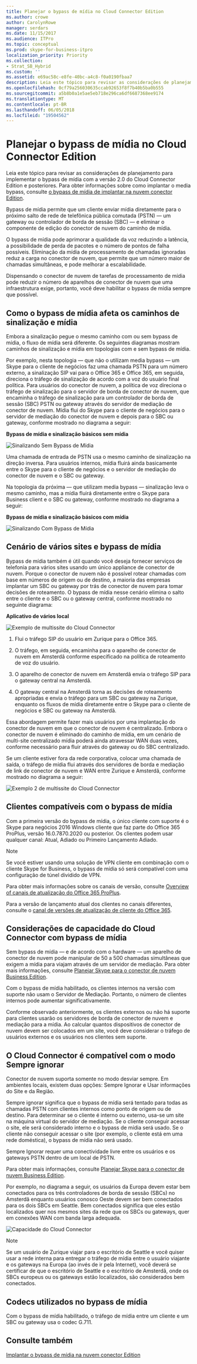 ```yaml
---
title: Planejar o bypass de mídia no Cloud Connector Edition
ms.author: crowe
author: CarolynRowe
manager: serdars
ms.date: 11/15/2017
ms.audience: ITPro
ms.topic: conceptual
ms.prod: skype-for-business-itpro
localization_priority: Priority
ms.collection:
- Strat_SB_Hybrid
ms.custom: ''
ms.assetid: e69ac58c-e8fe-40bc-a4c8-f0a0190fbaa7
description: Leia este tópico para revisar as considerações de planejamento para implementar o bypass de mídia com a versão 2.0 do Cloud Connector Edition e posteriores. Para obter informações sobre como implantar o media bypass, consulte Deploy media bypass na nuvem conector Edition.
ms.openlocfilehash: 0cf79a256030635ccab92653f8f7b40b5ba0b555
ms.sourcegitcommit: a5b8b0a1e5ae5eb718e296ca6df6687368ee9174
ms.translationtype: MT
ms.contentlocale: pt-BR
ms.lasthandoff: 06/05/2018
ms.locfileid: "19504562"
---
```

# <a name="plan-for-media-bypass-in-cloud-connector-edition"></a>Planejar o bypass de mídia no Cloud Connector Edition
 
Leia este tópico para revisar as considerações de planejamento para implementar o bypass de mídia com a versão 2.0 do Cloud Connector Edition e posteriores. Para obter informações sobre como implantar o media bypass, consulte [o bypass de mídia de implantar na nuvem conector Edition](deploy-media-bypass-in-cloud-connector.md).
  
Bypass de mídia permite que um cliente enviar mídia diretamente para o próximo salto de rede de telefônica pública comutada (PSTN) — um gateway ou controlador de borda de sessão (SBC) — e eliminar o componente de edição do conector de nuvem do caminho de mídia.
  
O bypass de mídia pode aprimorar a qualidade da voz reduzindo a latência, a possibilidade de perda de pacotes e o número de pontos de falha possíveis. Eliminação da mídia de processamento de chamadas ignoradas reduz a carga no conector de nuvem, que permite que um número maior de chamadas simultâneas, e pode melhorar a escalabilidade. 
  
 Dispensando o conector de nuvem de tarefas de processamento de mídia pode reduzir o número de aparelhos de conector de nuvem que uma infraestrutura exige, portanto, você deve habilitar o bypass de mídia sempre que possível.
  
## <a name="how-media-bypass-affects-media-and-signaling-pathways"></a>Como o bypass de mídia afeta os caminhos de sinalização e mídia

Embora a sinalização pegue o mesmo caminho com ou sem bypass de mídia, o fluxo de mídia será diferente. Os seguintes diagramas mostram caminhos de sinalização e mídia em topologias com e sem bypass de mídia.  
  
Por exemplo, nesta topologia — que não o utilizam media bypass — um Skype para o cliente de negócios faz uma chamada PSTN para um número externo, a sinalização SIP vai para o Office 365 e Office 365, em seguida, direciona o tráfego de sinalização de acordo com a voz do usuário final política. Para usuários do conector de nuvem, a política de voz direciona o tráfego de sinalização para o servidor de borda de conector de nuvem, que encaminha o tráfego de sinalização para um controlador de borda de sessão (SBC) PSTN ou gateway através do servidor de mediação de conector de nuvem. Mídia flui do Skype para o cliente de negócios para o servidor de mediação do conector de nuvem e depois para o SBC ou gateway, conforme mostrado no diagrama a seguir:
  
**Bypass de mídia e sinalização básicos sem mídia**

![Sinalizando Sem Bypass de Mídia](../../media/5cd7e3bf-2565-4bd9-ad5a-f03e13c01060.png)
  
Uma chamada de entrada de PSTN usa o mesmo caminho de sinalização na direção inversa. Para usuários internos, mídia fluirá ainda basicamente entre o Skype para o cliente de negócios e o servidor de mediação do conector de nuvem e o SBC ou gateway.
  
Na topologia da próxima — que utilizam media bypass — sinalização leva o mesmo caminho, mas a mídia fluirá diretamente entre o Skype para Business client e o SBC ou gateway, conforme mostrado no diagrama a seguir:
  
**Bypass de mídia e sinalização básicos com mídia**

![Sinalizando Com Bypass de Mídia](../../media/60400c38-4921-4964-89f2-5e53b68fb497.png)
  
## <a name="multi-site-scenario-and-media-bypass"></a>Cenário de vários sites e bypass de mídia

Bypass de mídia também é útil quando você deseja fornecer serviços de telefonia para vários sites usando um único appliance de conector de nuvem. Porque o conector de nuvem não é possível rotear chamadas com base em números de origem ou de destino, a maioria das empresas implantar um SBC ou gateway por trás de conector de nuvem para tomar decisões de roteamento. O bypass de mídia nesse cenário elimina o salto entre o cliente e o SBC ou o gateway central, conforme mostrado no seguinte diagrama:
  
**Aplicativo de vários local**

![Exemplo de multissite do Cloud Connector](../../media/ace8dc3c-1082-46a2-b8b4-98cbf678620e.png)
  
1. Flui o tráfego SIP do usuário em Zurique para o Office 365.
    
2. O tráfego, em seguida, encaminha para o aparelho de conector de nuvem em Amsterdã conforme especificado na política de roteamento de voz do usuário.
    
3. O aparelho de conector de nuvem em Amsterdã envia o tráfego SIP para o gateway central na Amsterdã.
    
4. O gateway central na Amsterdã torna as decisões de roteamento apropriadas e envia o tráfego para um SBC ou gateway na Zurique, enquanto os fluxos de mídia diretamente entre o Skype para o cliente de negócios e SBC ou gateway na Amsterdã.
    
 Essa abordagem permite fazer mais usuários por uma implantação do conector de nuvem em que o conector de nuvem é centralizado. Embora o conector de nuvem é eliminado do caminho de mídia, em um cenário de multi-site centralizado mídia poderá ainda atravessar WAN duas vezes, conforme necessário para fluir através do gateway ou do SBC centralizado.
  
Se um cliente estiver fora da rede corporativa, colocar uma chamada de saída, o tráfego de mídia flui através dos servidores de borda e mediação de link de conector de nuvem e WAN entre Zurique e Amsterdã, conforme mostrado no diagrama a seguir:
  
![Exemplo 2 de multissite do Cloud Connector](../../media/ef95839c-4552-440e-9698-7615707a1b50.png)
  
## <a name="supported-clients-for-media-bypass"></a>Clientes compatíveis com o bypass de mídia

Com a primeira versão do bypass de mídia, o único cliente com suporte é o Skype para negócios 2016 Windows cliente que faz parte do Office 365 ProPlus, versão 16.0.7870.2020 ou posterior. Os clientes podem usar qualquer canal: Atual, Adiado ou Primeiro Lançamento Adiado. 
  
> [!NOTE]
> Se você estiver usando uma solução de VPN cliente em combinação com o cliente Skype for Business, o bypass de mídia só será compatível com uma configuração de túnel dividido de VPN. 
  
Para obter mais informações sobre os canais de versão, consulte [Overview of canais de atualização do Office 365 ProPlus](https://support.office.com/en-us/article/Overview-of-update-channels-for-Office-365-ProPlus-9ccf0f13-28ff-4975-9bd2-7e4ea2fefef4?ui=en-US&amp;rs=en-US&amp;ad=US).
  
Para a versão de lançamento atual dos clientes no canais diferentes, consulte o [canal de versões de atualização de cliente do Office 365](https://technet.microsoft.com/en-us/office/mt465751.aspx). 
  
## <a name="cloud-connector-capacity-considerations-with-media-bypass"></a>Considerações de capacidade do Cloud Connector com bypass de mídia

Sem bypass de mídia — e de acordo com o hardware — um aparelho de conector de nuvem pode manipular de 50 a 500 chamadas simultâneas que exigem a mídia para viajam através de um servidor de mediação. Para obter mais informações, consulte [Planejar Skype para o conector de nuvem Business Edition](https://technet.microsoft.com/en-us/library/mt605227.aspx). 
  
Com o bypass de mídia habilitado, os clientes internos na versão com suporte não usam o Servidor de Mediação. Portanto, o número de clientes internos pode aumentar significativamente. 
  
Conforme observado anteriormente, os clientes externos ou não há suporte para clientes usarão os servidores de borda de conector de nuvem e mediação para a mídia. Ao calcular quantos dispositivos de conector de nuvem devem ser colocados em um site, você deve considerar o tráfego de usuários externos e os usuários nos clientes sem suporte.
  
## <a name="cloud-connector-supports-always-bypass-mode"></a>O Cloud Connector é compatível com o modo Sempre ignorar

Conector de nuvem suporta somente no modo desviar sempre. Em ambientes locais, existem duas opções: Sempre Ignorar e Usar informações do Site e da Região.
  
Sempre ignorar significa que o bypass de mídia será tentado para todas as chamadas PSTN com clientes internos como ponto de origem ou de destino. Para determinar se o cliente é interno ou externo, usa-se um site na máquina virtual do servidor de mediação. Se o cliente conseguir acessar o site, ele será considerado interno e o bypass de mídia será usado. Se o cliente não conseguir acessar o site (por exemplo, o cliente está em uma rede doméstica), o bypass de mídia não será usado.  
  
Sempre Ignorar requer uma conectividade livre entre os usuários e os gateways PSTN dentro de um local de PSTN. 
  
Para obter mais informações, consulte [Planejar Skype para o conector de nuvem Business Edition](https://technet.microsoft.com/en-us/library/mt605227.aspx). 
  
Por exemplo, no diagrama a seguir, os usuários da Europa devem estar bem conectados para os três controladores de borda de sessão (SBCs) no Amsterdã enquanto usuários conosco Oeste devem ser bem conectados para os dois SBCs em Seattle. Bem conectados significa que eles estão localizados quer nos mesmos sites da rede que os SBCs ou gateways, quer em conexões WAN com banda larga adequada.
  
![Capacidade do Cloud Connector](../../media/efb2269b-d44f-474e-aea8-c5158e729cfe.png)
  
> [!NOTE]
> Se um usuário de Zurique viajar para o escritório de Seattle e você quiser usar a rede interna para entregar o tráfego de mídia entre o usuário viajante e os gateways na Europa (ao invés de ir pela Internet), você deverá se certificar de que o escritório de Seattle e o escritório de Amsterdã, onde os SBCs europeus ou os gateways estão localizados, são considerados bem conectados. 
  
## <a name="codecs-used-in-media-bypass"></a>Codecs utilizados no bypass de mídia

Com o bypass de mídia habilitado, o tráfego de mídia entre um cliente e um SBC ou gateway usa o codec G.711. 
  
## <a name="see-also"></a>Consulte também

[Implantar o bypass de mídia na nuvem conector Edition](deploy-media-bypass-in-cloud-connector.md)